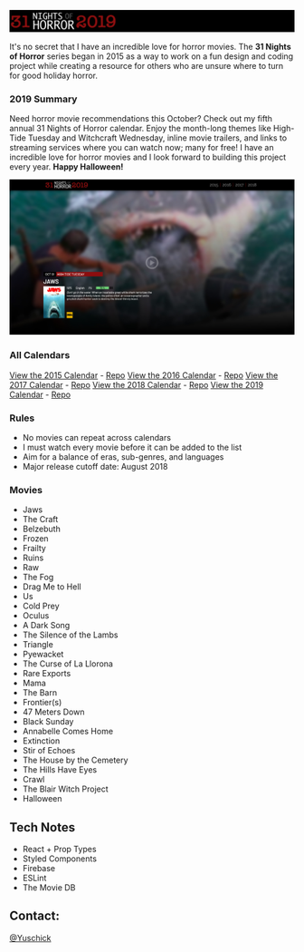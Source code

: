[![31 Nights of Horror 2019](https://github.com/yuschick/31-Nights-of-Horror-2019/raw/master/materials/header.jpg)](http://yuschick.github.io/31-Nights-of-Horror-2019/)

It's no secret that I have an incredible love for horror movies. The **31 Nights of Horror** series began in 2015 as a way to work on a fun design and coding project while creating a resource for others who are unsure where to turn for good holiday horror.

### 2019 Summary
Need horror movie recommendations this October? Check out my fifth annual 31 Nights of Horror calendar. Enjoy the month-long themes like High-Tide Tuesday and Witchcraft Wednesday, inline movie trailers, and links to streaming services where you can watch now; many for free! I have an incredible love for horror movies and I look forward to building this project every year.  **Happy Halloween!**

[![31 Nights of Horror 2019](https://raw.githubusercontent.com/yuschick/31-Nights-of-Horror-2019/master/public/screenshot.jpg)](http://yuschick.github.io/31-Nights-of-Horror-2019)

### All Calendars

[View the 2015 Calendar](http://yuschick.github.io/31-Nights-of-Horror-2015/) - [Repo](https://github.com/yuschick/31-Nights-of-Horror-2015)
[View the 2016 Calendar](http://www.danyuschick.com/31-nights-of-horror/) - [Repo](https://github.com/yuschick/31-Nights-of-Horror-2016)
[View the 2017 Calendar](http://yuschick.github.io/31-Nights-of-Horror-2017) - [Repo](https://github.com/yuschick/31-Nights-of-Horror-2017)
[View the 2018 Calendar](http://yuschick.github.io/31-Nights-of-Horror-2018) - [Repo](https://github.com/yuschick/31-Nights-of-Horror-2018)
[View the 2019 Calendar](http://yuschick.github.io/31-Nights-of-Horror-2019) - [Repo](https://github.com/yuschick/31-Nights-of-Horror-2019)

### Rules
- No movies can repeat across calendars
- I must watch every movie before it can be added to the list
- Aim for a balance of eras, sub-genres, and languages
- Major release cutoff date: August 2018

### Movies
- Jaws
- The Craft
- Belzebuth
- Frozen
- Frailty
- Ruins
- Raw
- The Fog
- Drag Me to Hell
- Us
- Cold Prey
- Oculus
- A Dark Song
- The Silence of the Lambs
- Triangle
- Pyewacket
- The Curse of La Llorona
- Rare Exports
- Mama
- The Barn
- Frontier(s)
- 47 Meters Down
- Black Sunday
- Annabelle Comes Home
- Extinction
- Stir of Echoes
- The House by the Cemetery
- The Hills Have Eyes
- Crawl
- The Blair Witch Project
- Halloween

## Tech Notes
- React + Prop Types
- Styled Components
- Firebase
- ESLint
- The Movie DB

## Contact:
[@Yuschick](http://www.twitter.com/yuschick)